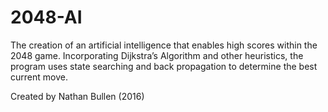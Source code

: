 # 2048-AI
The creation of an artificial intelligence that enables high scores within the 2048 game. Incorporating Dijkstra’s Algorithm and other heuristics, the program uses state searching and back propagation to determine the best current move.

Created by Nathan Bullen (2016)
